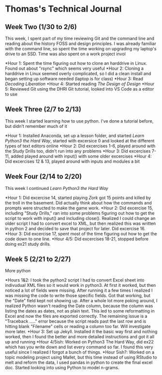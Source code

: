 # Thomas's Technical Journal

## Week Two (1/30 to 2/6)

This week, I spent part of my time reviewing Git and the command line and reading about the history FOSS and design principles.  I was already familiar with the command line, so spent the time working on upgrading my laptop's drive to an SSD.  Time was also spent on a work project invol

*Hour 1: Spent the time figuring out how to clone an harddrive in Linux.  Found out about "rsync" which seems very useful
*Hour 2: Cloning a harddrive in Linux seemed overly complicated, so I did a clean install and began setting up software needed (laptop is for class)
*Hour 3: Read *Decoding Liberation*
*Hour 4: Started reading *The Design of Design*
*Hour 5: Reviewed Git using the DHRI Git tutorial, looked into VS Code as a editor to use
 

## Week Three (2/7 to 2/13)

This week I started learning how to use python.  I've done a tutorial before, but didn't remember much of it

*Hour 1: Installed Anaconda, set up a lesson folder, and started *Learn Python3 the Hard Way*, started with excersice 0 and looked at the different types of text editors online 
*Hour 2: Did excercises 1-6, played around with the Study Drills too, didn't run into any problems
*Hour 3: Did excercises 7-11, added played around with input() with some older excercises
*Hour 4: Did excercises 12 & 13, played around with inputs and modules a bit


## Week Four (2/14 to 2/20)

This week I continued *Learn Python3 the Hard Way*

*Hour 1: Did excercise 14, started playing *Zork* got 15 points and killed by the troll in the basement. Did actually think about how the commands and prompts were structed to make the game work.
*Hour 2: Did excercise 15, including "Study Drills," ran into some problems figuring out how to get the script to work with input() and including close().  Realized I could change an older script I had to convert excel to XML, but then realized this was written in python 2 and decided  to save that project for later. Did excercise 16.
*Hour 3: Did excercise 17, spent most of the time figuring out how to get the code down to one line. 
*Hour 4/5: Did excercises 18-21, stopped before doing ex21 study drills.

## Week 5 (2/21 to 2/27)

More python

*Hours 1&2: I took the python2 script I had to convert Excel sheet into indivudual XML files so it would work in python3.  At first it worked, but then noticed a lot of fields were missing.  After running it a few times I realized I was missing the code to write those specific fields. Got that working, but the "Date" field kept not showing up.  After a whole lot more poking around, I realized Python wasn't reading the Date column, because the column was listing the dates as dates, not as plain text. This led to some reformatting in Excel and now the files are exported correctly. The remaining issue is a "Traceback ....." error because the script reads past the last row and is hitting blank "Filename" cells or reading a column too far.  Will investigate more later.
*Hour 3: Set up Jekyll.  Installed it the basic way first and nothing worked, then I found the better and more detailed instructions and got it all up and running
*Hour 4/5ish: Worked on Python3 The Hard Way, did ex22 which has you write down and list every command so far.  I found this very useful since I realized I forgot a bunch of things.
*Hour 5ish?: Worked on a topic modeling project using Mallet, but this time instead of using RStudio to melt and reform the data, I used pandas in python to create the final excel doc. Started looking into using Python to model n-grams.
